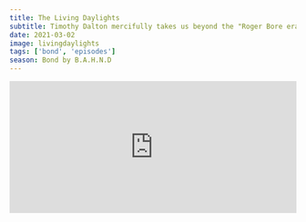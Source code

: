 ```yaml
---
title: The Living Daylights
subtitle: Timothy Dalton mercifully takes us beyond the "Roger Bore era" with the Living Daylights. We ponder whether Dalton is too dark and discuss behind-the-scenes drama with casting the new 007.
date: 2021-03-02
image: livingdaylights
tags: ['bond', 'episodes']
season: Bond by B.A.H.N.D
---
```

<iframe src="https://open.spotify.com/embed-podcast/episode/73SZdXYw2NTJN5mO0p2D8x" width="100%" height="232" frameborder="0" allowtransparency="true" allow="encrypted-media"></iframe>